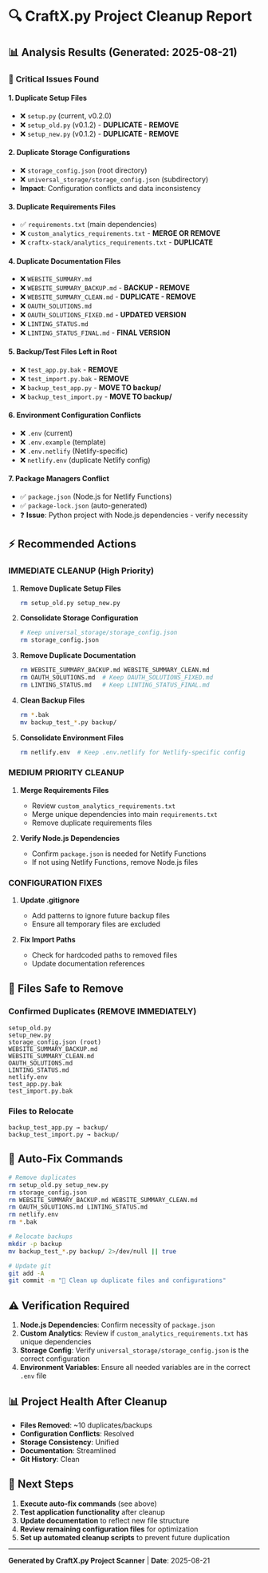 # 🔍 CraftX.py Project Cleanup Report

## 📊 **Analysis Results** (Generated: 2025-08-21)

### 🚨 **Critical Issues Found**

#### **1. Duplicate Setup Files**

- ❌ `setup.py` (current, v0.2.0)
- ❌ `setup_old.py` (v0.1.2) - **DUPLICATE - REMOVE**
- ❌ `setup_new.py` (v0.1.2) - **DUPLICATE - REMOVE**

#### **2. Duplicate Storage Configurations**

- ❌ `storage_config.json` (root directory)
- ❌ `universal_storage/storage_config.json` (subdirectory)
- **Impact**: Configuration conflicts and data inconsistency

#### **3. Duplicate Requirements Files**

- ✅ `requirements.txt` (main dependencies)
- ❌ `custom_analytics_requirements.txt` - **MERGE OR REMOVE**
- ❌ `craftx-stack/analytics_requirements.txt` - **DUPLICATE**

#### **4. Duplicate Documentation Files**

- ❌ `WEBSITE_SUMMARY.md`
- ❌ `WEBSITE_SUMMARY_BACKUP.md` - **BACKUP - REMOVE**
- ❌ `WEBSITE_SUMMARY_CLEAN.md` - **DUPLICATE - REMOVE**
- ❌ `OAUTH_SOLUTIONS.md`
- ❌ `OAUTH_SOLUTIONS_FIXED.md` - **UPDATED VERSION**
- ❌ `LINTING_STATUS.md`
- ❌ `LINTING_STATUS_FINAL.md` - **FINAL VERSION**

#### **5. Backup/Test Files Left in Root**

- ❌ `test_app.py.bak` - **REMOVE**
- ❌ `test_import.py.bak` - **REMOVE**
- ❌ `backup_test_app.py` - **MOVE TO backup/**
- ❌ `backup_test_import.py` - **MOVE TO backup/**

#### **6. Environment Configuration Conflicts**

- ❌ `.env` (current)
- ❌ `.env.example` (template)
- ❌ `.env.netlify` (Netlify-specific)
- ❌ `netlify.env` (duplicate Netlify config)

#### **7. Package Managers Conflict**

- ✅ `package.json` (Node.js for Netlify Functions)
- ✅ `package-lock.json` (auto-generated)
- ❓ **Issue**: Python project with Node.js dependencies - verify necessity

## ⚡ **Recommended Actions**

### **IMMEDIATE CLEANUP** (High Priority)

1. **Remove Duplicate Setup Files**

   ```bash
   rm setup_old.py setup_new.py
   ```

2. **Consolidate Storage Configuration**

   ```bash
   # Keep universal_storage/storage_config.json
   rm storage_config.json
   ```

3. **Remove Duplicate Documentation**

   ```bash
   rm WEBSITE_SUMMARY_BACKUP.md WEBSITE_SUMMARY_CLEAN.md
   rm OAUTH_SOLUTIONS.md  # Keep OAUTH_SOLUTIONS_FIXED.md
   rm LINTING_STATUS.md   # Keep LINTING_STATUS_FINAL.md
   ```

4. **Clean Backup Files**

   ```bash
   rm *.bak
   mv backup_test_*.py backup/
   ```

5. **Consolidate Environment Files**

   ```bash
   rm netlify.env  # Keep .env.netlify for Netlify-specific config
   ```

### **MEDIUM PRIORITY CLEANUP**

1. **Merge Requirements Files**
   - Review `custom_analytics_requirements.txt`
   - Merge unique dependencies into main `requirements.txt`
   - Remove duplicate requirements files

2. **Verify Node.js Dependencies**
   - Confirm `package.json` is needed for Netlify Functions
   - If not using Netlify Functions, remove Node.js files

### **CONFIGURATION FIXES**

1. **Update .gitignore**
   - Add patterns to ignore future backup files
   - Ensure all temporary files are excluded

2. **Fix Import Paths**
   - Check for hardcoded paths to removed files
   - Update documentation references

## 📝 **Files Safe to Remove**

### **Confirmed Duplicates (REMOVE IMMEDIATELY)**

```text
setup_old.py
setup_new.py
storage_config.json (root)
WEBSITE_SUMMARY_BACKUP.md
WEBSITE_SUMMARY_CLEAN.md
OAUTH_SOLUTIONS.md
LINTING_STATUS.md
netlify.env
test_app.py.bak
test_import.py.bak
```

### **Files to Relocate**

```text
backup_test_app.py → backup/
backup_test_import.py → backup/
```

## 🔧 **Auto-Fix Commands**

```bash
# Remove duplicates
rm setup_old.py setup_new.py
rm storage_config.json
rm WEBSITE_SUMMARY_BACKUP.md WEBSITE_SUMMARY_CLEAN.md
rm OAUTH_SOLUTIONS.md LINTING_STATUS.md
rm netlify.env
rm *.bak

# Relocate backups
mkdir -p backup
mv backup_test_*.py backup/ 2>/dev/null || true

# Update git
git add -A
git commit -m "🧹 Clean up duplicate files and configurations"
```

## ⚠️ **Verification Required**

1. **Node.js Dependencies**: Confirm necessity of `package.json`
2. **Custom Analytics**: Review if `custom_analytics_requirements.txt` has unique dependencies
3. **Storage Config**: Verify `universal_storage/storage_config.json` is the correct configuration
4. **Environment Variables**: Ensure all needed variables are in the correct `.env` file

## 📊 **Project Health After Cleanup**

- **Files Removed**: ~10 duplicates/backups
- **Configuration Conflicts**: Resolved
- **Storage Consistency**: Unified
- **Documentation**: Streamlined
- **Git History**: Clean

## 🎯 **Next Steps**

1. **Execute auto-fix commands** (see above)
2. **Test application functionality** after cleanup
3. **Update documentation** to reflect new file structure
4. **Review remaining configuration files** for optimization
5. **Set up automated cleanup scripts** to prevent future duplication

---

**Generated by CraftX.py Project Scanner** | **Date**: 2025-08-21
